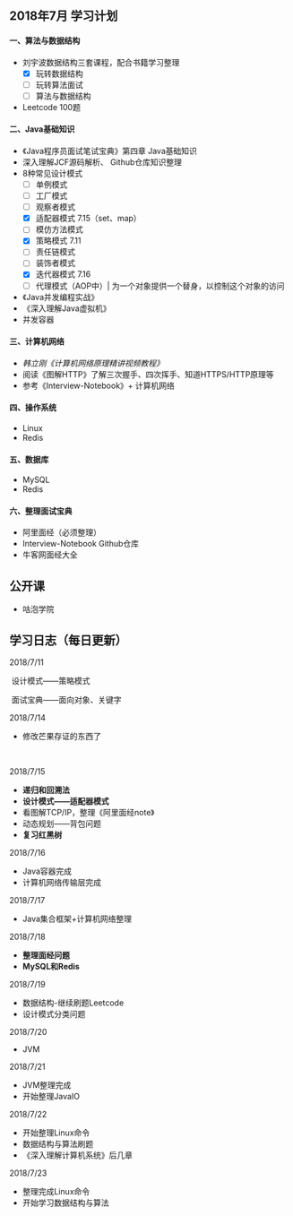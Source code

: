 ## 2018年7月 学习计划

#### 一、算法与数据结构

- 刘宇波数据结构三套课程，配合书籍学习整理
  - [x] 玩转数据结构
  - [ ] 玩转算法面试
  - [ ] 算法与数据结构
- Leetcode 100题



#### 二、Java基础知识

- 《Java程序员面试笔试宝典》第四章 Java基础知识
- 深入理解JCF源码解析、 Github仓库知识整理
- 8种常见设计模式
  - [ ] 单例模式
  - [ ] 工厂模式
  - [ ] 观察者模式
  - [x] 适配器模式 7.15（set、map）
  - [ ] 模仿方法模式
  - [x] 策略模式 7.11
  - [ ] 责任链模式
  - [ ] 装饰者模式
  - [x] 迭代器模式 7.16
  - [ ] 代理模式（AOP中）| 为一个对象提供一个替身，以控制这个对象的访问

- 《Java并发编程实战》
- 《深入理解Java虚拟机》
- 并发容器



#### 三、计算机网络

- *韩立刚《计算机网络原理精讲视频教程》*
- 阅读《图解HTTP》了解三次握手、四次挥手、知道HTTPS/HTTP原理等
- 参考《Interview-Notebook》+ 计算机网络



#### 四、操作系统

- Linux
- Redis



#### 五、数据库

- MySQL
- Redis



#### 六、整理面试宝典

- 阿里面经（必须整理）
- Interview-Notebook Github仓库
- 牛客网面经大全



## 公开课

- 咕泡学院





## 学习日志（每日更新）

2018/7/11

​	设计模式——策略模式

​	面试宝典——面向对象、关键字



2018/7/14

- 修改芒果存证的东西了

  ​	


2018/7/15

- **递归和回溯法**
- **设计模式——适配器模式**
- 看图解TCP/IP，整理《阿里面经note》
- 动态规划——背包问题
- **复习红黑树**



2018/7/16

- Java容器完成
- 计算机网络传输层完成



2018/7/17

- Java集合框架+计算机网络整理



2018/7/18

- **整理面经问题**
- **MySQL和Redis**



2018/7/19

- 数据结构-继续刷题Leetcode
- 设计模式分类问题



2018/7/20

- JVM



2018/7/21

- JVM整理完成
- 开始整理JavaIO



2018/7/22

- 开始整理Linux命令
- 数据结构与算法刷题
- 《深入理解计算机系统》后几章



2018/7/23

- 整理完成Linux命令
- 开始学习数据结构与算法
